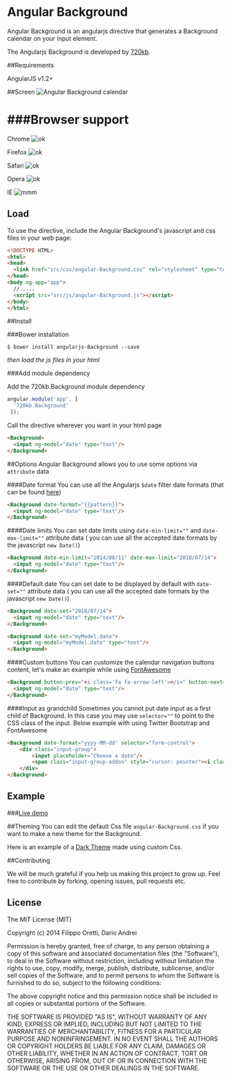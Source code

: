 Angular Background
==================


Angular Background is an angularjs directive that generates a Background calendar on your input element.

The Angularjs Background is developed by [720kb](http://720kb.net).

##Requirements


AngularJS v1.2+

##Screen
![Angular Background calendar](http://i.imgur.com/44ut0ET.png)

###Browser support
=======

Chrome ![ok](http://i.imgur.com/CK8qxk1.png)

Firefox ![ok](http://i.imgur.com/CK8qxk1.png)

Safari ![ok](http://i.imgur.com/CK8qxk1.png)

Opera ![ok](http://i.imgur.com/CK8qxk1.png)

IE ![mmm](http://i.imgur.com/iAIwqCL.png)


## Load

To use the directive, include the Angular Background's javascript and css files in your web page:

```html
<!DOCTYPE HTML>
<html>
<head>
  <link href="src/css/angular-Background.css" rel="stylesheet" type="text/css" />
</head>
<body ng-app="app">
  //.....
  <script src="src/js/angular-Background.js"></script>
</body>
</html>
```

##Install

###Bower installation

```
$ bower install angularjs-Background --save
```

_then load the js files in your html_

###Add module dependency

Add the 720kb.Background module dependency

```js
angular.module('app', [
  '720kb.Background'
 ]);
```


Call the directive wherever you want in your html page

```html
<Background>
  <input ng-model="date" type="text"/>
</Background>
```
##Options
Angular Background allows you to use some options via `attribute` data

####Date format
You can use all the Angularjs `$date` filter date formats (that can be found [here](https://docs.angularjs.org/api/ng/filter/date))

```html
<Background date-format="{{pattern}}">
  <input ng-model="date" type="text"/>
</Background>
```
####Date limits
You can set date limits using `date-min-limit=""` and `date-max-limit=""` attribute data ( you can use all the accepted date formats by the javascript `new Date()`)

```html
<Background date-min-limit="2014/08/11" date-max-limit="2018/07/14">
  <input ng-model="date" type="text"/>
</Background>
```

####Default date
You can set date to be displayed by default with `date-set=""` attribute data ( you can use all the accepted date formats by the javascript `new Date()`)

```html
<Background date-set="2018/07/14">
  <input ng-model="date" type="text"/>
</Background>

<Background date-set="myModel.date">
  <input ng-model="myModel.date" type="text"/>
</Background>
```

####Custom buttons
You can customize the calendar navigation buttons content, let's make an example while using [FontAwesome](http://fontawesome.io)

```html
<Background button-prev="<i class='fa fa-arrow-left'></i>" button-next="<i class='fa fa-arrow-right'></i>">
  <input ng-model="date" type="text"/>
</Background>
```

####Input as grandchild
Sometimes you cannot put date input as a first child of Background. In this case you may use `selector=""` to point to the CSS class of the input. Below example with using Twitter Bootstrap and FontAwesome

```html
<Background date-format="yyyy-MM-dd" selector="form-control">
    <div class="input-group">
        <input placeholder="Choose a date"/>
        <span class="input-group-addon" style="cursor: pointer"><i class="fa fa-lg fa-calendar"></i></span>
    </div>
</Background>
```

## Example

###[Live demo](https://720kb.github.io/angular-Background)

##Theming
You can edit the default Css file `angular-Background.css` if you want to make a new theme for the Background.

Here is an example of a [Dark Theme](http://codepen.io/45kb/pen/bjslv) made using custom Css.

##Contributing

We will be much grateful if you help us making this project to grow up.
Feel free to contribute by forking, opening issues, pull requests etc.

## License

The MIT License (MIT)

Copyright (c) 2014 Filippo Oretti, Dario Andrei

Permission is hereby granted, free of charge, to any person obtaining a copy of this software and associated documentation files (the "Software"), to deal in the Software without restriction, including without limitation the rights to use, copy, modify, merge, publish, distribute, sublicense, and/or sell copies of the Software, and to permit persons to whom the Software is furnished to do so, subject to the following conditions:

The above copyright notice and this permission notice shall be included in all copies or substantial portions of the Software.

THE SOFTWARE IS PROVIDED "AS IS", WITHOUT WARRANTY OF ANY KIND, EXPRESS OR IMPLIED, INCLUDING BUT NOT LIMITED TO THE WARRANTIES OF MERCHANTABILITY, FITNESS FOR A PARTICULAR PURPOSE AND NONINFRINGEMENT. IN NO EVENT SHALL THE AUTHORS OR COPYRIGHT HOLDERS BE LIABLE FOR ANY CLAIM, DAMAGES OR OTHER LIABILITY, WHETHER IN AN ACTION OF CONTRACT, TORT OR OTHERWISE, ARISING FROM, OUT OF OR IN CONNECTION WITH THE SOFTWARE OR THE USE OR OTHER DEALINGS IN THE SOFTWARE.
